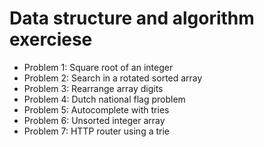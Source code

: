 # Data structure and algorithm exerciese 

- Problem 1: Square root of an integer
- Problem 2: Search in a rotated sorted array
- Problem 3: Rearrange array digits
- Problem 4: Dutch national flag problem
- Problem 5: Autocomplete with tries
- Problem 6: Unsorted integer array
- Problem 7: HTTP router using a trie

